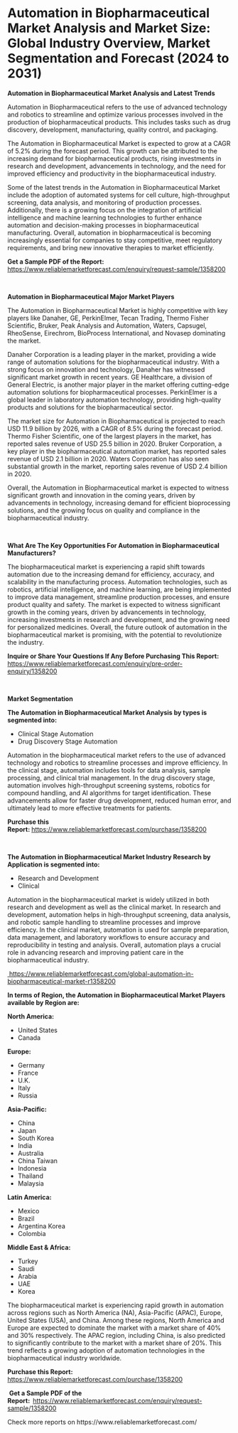 <p><h1>Automation in Biopharmaceutical Market Analysis and Market Size: Global Industry Overview, Market Segmentation and Forecast (2024 to 2031)</h1></p><p><strong>Automation in Biopharmaceutical Market Analysis and Latest Trends</strong></p>
<p><p>Automation in Biopharmaceutical refers to the use of advanced technology and robotics to streamline and optimize various processes involved in the production of biopharmaceutical products. This includes tasks such as drug discovery, development, manufacturing, quality control, and packaging. </p><p>The Automation in Biopharmaceutical Market is expected to grow at a CAGR of 5.2% during the forecast period. This growth can be attributed to the increasing demand for biopharmaceutical products, rising investments in research and development, advancements in technology, and the need for improved efficiency and productivity in the biopharmaceutical industry. </p><p>Some of the latest trends in the Automation in Biopharmaceutical Market include the adoption of automated systems for cell culture, high-throughput screening, data analysis, and monitoring of production processes. Additionally, there is a growing focus on the integration of artificial intelligence and machine learning technologies to further enhance automation and decision-making processes in biopharmaceutical manufacturing. Overall, automation in biopharmaceutical is becoming increasingly essential for companies to stay competitive, meet regulatory requirements, and bring new innovative therapies to market efficiently.</p></p>
<p><strong>Get a Sample PDF of the Report:&nbsp;</strong> <a href="https://www.reliablemarketforecast.com/enquiry/request-sample/1358200">https://www.reliablemarketforecast.com/enquiry/request-sample/1358200</a></p>
<p>&nbsp;</p>
<p><strong>Automation in Biopharmaceutical Major Market Players</strong></p>
<p><p>The Automation in Biopharmaceutical Market is highly competitive with key players like Danaher, GE, PerkinElmer, Tecan Trading, Thermo Fisher Scientific, Bruker, Peak Analysis and Automation, Waters, Capsugel, RheoSense, Eirechrom, BioProcess International, and Novasep dominating the market. </p><p>Danaher Corporation is a leading player in the market, providing a wide range of automation solutions for the biopharmaceutical industry. With a strong focus on innovation and technology, Danaher has witnessed significant market growth in recent years. GE Healthcare, a division of General Electric, is another major player in the market offering cutting-edge automation solutions for biopharmaceutical processes. PerkinElmer is a global leader in laboratory automation technology, providing high-quality products and solutions for the biopharmaceutical sector.</p><p>The market size for Automation in Biopharmaceutical is projected to reach USD 11.9 billion by 2026, with a CAGR of 8.5% during the forecast period. Thermo Fisher Scientific, one of the largest players in the market, has reported sales revenue of USD 25.5 billion in 2020. Bruker Corporation, a key player in the biopharmaceutical automation market, has reported sales revenue of USD 2.1 billion in 2020. Waters Corporation has also seen substantial growth in the market, reporting sales revenue of USD 2.4 billion in 2020.</p><p>Overall, the Automation in Biopharmaceutical market is expected to witness significant growth and innovation in the coming years, driven by advancements in technology, increasing demand for efficient bioprocessing solutions, and the growing focus on quality and compliance in the biopharmaceutical industry.</p></p>
<p>&nbsp;</p>
<p><strong>What Are The Key Opportunities For Automation in Biopharmaceutical Manufacturers?</strong></p>
<p><p>The biopharmaceutical market is experiencing a rapid shift towards automation due to the increasing demand for efficiency, accuracy, and scalability in the manufacturing process. Automation technologies, such as robotics, artificial intelligence, and machine learning, are being implemented to improve data management, streamline production processes, and ensure product quality and safety. The market is expected to witness significant growth in the coming years, driven by advancements in technology, increasing investments in research and development, and the growing need for personalized medicines. Overall, the future outlook of automation in the biopharmaceutical market is promising, with the potential to revolutionize the industry.</p></p>
<p><strong>Inquire or Share Your Questions If Any Before Purchasing This Report:</strong> <a href="https://www.reliablemarketforecast.com/enquiry/pre-order-enquiry/1358200">https://www.reliablemarketforecast.com/enquiry/pre-order-enquiry/1358200</a></p>
<p>&nbsp;</p>
<p><strong>Market Segmentation</strong></p>
<p><strong>The Automation in Biopharmaceutical Market Analysis by types is segmented into:</strong></p>
<p><ul><li>Clinical Stage Automation</li><li>Drug Discovery Stage Automation</li></ul></p>
<p><p>Automation in the biopharmaceutical market refers to the use of advanced technology and robotics to streamline processes and improve efficiency. In the clinical stage, automation includes tools for data analysis, sample processing, and clinical trial management. In the drug discovery stage, automation involves high-throughput screening systems, robotics for compound handling, and AI algorithms for target identification. These advancements allow for faster drug development, reduced human error, and ultimately lead to more effective treatments for patients.</p></p>
<p><strong>Purchase this Report:&nbsp;</strong><a href="https://www.reliablemarketforecast.com/purchase/1358200">https://www.reliablemarketforecast.com/purchase/1358200</a></p>
<p>&nbsp;</p>
<p><strong>The Automation in Biopharmaceutical Market Industry Research by Application is segmented into:</strong></p>
<p><ul><li>Research and Development</li><li>Clinical</li></ul></p>
<p><p>Automation in the biopharmaceutical market is widely utilized in both research and development as well as the clinical market. In research and development, automation helps in high-throughput screening, data analysis, and robotic sample handling to streamline processes and improve efficiency. In the clinical market, automation is used for sample preparation, data management, and laboratory workflows to ensure accuracy and reproducibility in testing and analysis. Overall, automation plays a crucial role in advancing research and improving patient care in the biopharmaceutical industry.</p></p>
<p><a href="https://www.reliablemarketforecast.com/global-automation-in-biopharmaceutical-market-r1358200">&nbsp;https://www.reliablemarketforecast.com/global-automation-in-biopharmaceutical-market-r1358200</a></p>
<p><strong>In terms of Region, the Automation in Biopharmaceutical Market Players available by Region are:</strong></p>
<p>
    <p> <strong> North America: </strong>
        <ul>
            <li>United States</li>
            <li>Canada</li>
        </ul>
        </p> 
    <p> <strong> Europe: </strong>
        <ul>
            <li>Germany</li>
            <li>France</li>
            <li>U.K.</li>
            <li>Italy</li>
            <li>Russia</li>
        </ul>
        </p> 
    <p> <strong> Asia-Pacific: </strong>
        <ul>
            <li>China</li>
            <li>Japan</li>
            <li>South Korea</li>
            <li>India</li>
            <li>Australia</li>
            <li>China Taiwan</li>
            <li>Indonesia</li>
            <li>Thailand</li>
            <li>Malaysia</li>
        </ul>
        </p> 
    <p> <strong> Latin America: </strong>
        <ul>
            <li>Mexico</li>
            <li>Brazil</li>
            <li>Argentina Korea</li>
            <li>Colombia</li>
        </ul>
        </p> 
    <p> <strong> Middle East & Africa: </strong>
        <ul>
            <li>Turkey</li>
            <li>Saudi</li>
            <li>Arabia</li>
            <li>UAE</li>
            <li>Korea</li>
        </ul>
    </p>
    </p>
<p><p>The biopharmaceutical market is experiencing rapid growth in automation across regions such as North America (NA), Asia-Pacific (APAC), Europe, United States (USA), and China. Among these regions, North America and Europe are expected to dominate the market with a market share of 40% and 30% respectively. The APAC region, including China, is also predicted to significantly contribute to the market with a market share of 20%. This trend reflects a growing adoption of automation technologies in the biopharmaceutical industry worldwide.</p></p>
<p><strong>Purchase this Report: </strong><a href="https://www.reliablemarketforecast.com/purchase/1358200">https://www.reliablemarketforecast.com/purchase/1358200</a></p>
<p>&nbsp;<strong>Get a Sample PDF of the Report:&nbsp;&nbsp;</strong><a href="https://www.reliablemarketforecast.com/enquiry/request-sample/1358200">https://www.reliablemarketforecast.com/enquiry/request-sample/1358200</a></p>
<p><strong></strong></p>
<p>Check more reports on https://www.reliablemarketforecast.com/</p>